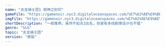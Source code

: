 ```yaml
---
name: "炎龙骑士团1 邪神之封印"
gameFile: "https://gamenoir.nyc3.digitaloceanspaces.com/%E7%82%8E%E9%BE%99%E9%AA%91%E5%A3%AB%E5%9B%A21/fd1.zip"
imgFile: "https://gamenoir.nyc3.digitaloceanspaces.com/%E7%82%8E%E9%BE%99%E9%AA%91%E5%A3%AB%E5%9B%A21/original.webp"
shortDescription: "一般推荐。虽然不如炎2出名，但是有多线剧情设计也不错"
genre: "SLG"
topic: "炎龙骑士团"
version: "原版"
---
```

